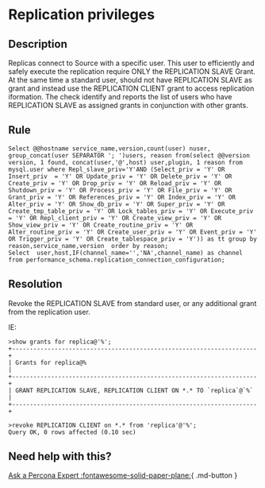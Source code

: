# Replication privileges

## Description
Replicas connect to Source with a specific user. This user to efficiently and safely execute the replication require ONLY the REPLICATION SLAVE Grant. 
At the same time a standard user, should not have REPLICATION SLAVE as grant and instead use the REPLICATION CLIENT grant to access replication iformation.
The check identify and reports the list of users who have REPLICATION SLAVE as assigned grants in conjunction with other grants. 

## Rule
```
Select @@hostname service_name,version,count(user) nuser, group_concat(user SEPARATOR '; ')users, reason from(select @@version version, 1 found, concat(user,'@',host) user,plugin, 1 reason from mysql.user where Repl_slave_priv='Y'AND (Select_priv = 'Y' OR Insert_priv  = 'Y' OR Update_priv = 'Y' OR Delete_priv = 'Y' OR Create_priv = 'Y' OR Drop_priv = 'Y' OR Reload_priv = 'Y' OR Shutdown_priv = 'Y' OR Process_priv = 'Y' OR File_priv = 'Y' OR Grant_priv = 'Y' OR References_priv = 'Y' OR Index_priv = 'Y' OR Alter_priv = 'Y' OR Show_db_priv = 'Y' OR Super_priv = 'Y' OR Create_tmp_table_priv = 'Y' OR Lock_tables_priv = 'Y' OR Execute_priv = 'Y' OR Repl_client_priv = 'Y' OR Create_view_priv = 'Y' OR Show_view_priv = 'Y' OR Create_routine_priv = 'Y' OR Alter_routine_priv = 'Y' OR Create_user_priv = 'Y' OR Event_priv = 'Y' OR Trigger_priv = 'Y' OR Create_tablespace_priv = 'Y')) as tt group by reason,service_name,version  order by reason;    
Select  user,host,IF(channel_name='','NA',channel_name) as channel from performance_schema.replication_connection_configuration;
```

## Resolution
Revoke the REPLICATION SLAVE from standard user, or any additional grant from the replication user.

IE:
```
>show grants for replica@'%';
+---------------------------------------------------------------------+
| Grants for replica@%                                                |
+---------------------------------------------------------------------+
| GRANT REPLICATION SLAVE, REPLICATION CLIENT ON *.* TO `replica`@`%` |
+---------------------------------------------------------------------+

>revoke REPLICATION CLIENT on *.* from 'replica'@'%';
Query OK, 0 rows affected (0.10 sec)
```

## Need help with this?

[Ask a Percona Expert :fontawesome-solid-paper-plane:](https://www.percona.com/about-percona/contact?utm_source=pmm&utm_medium=banner&utm_campaign=advisors_readmore){ .md-button }
